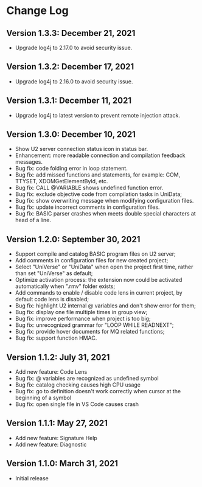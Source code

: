 # Change Log

## Version 1.3.3: December 21, 2021

- Upgrade log4j to 2.17.0 to avoid security issue.

## Version 1.3.2: December 17, 2021

- Upgrade log4j to 2.16.0 to avoid security issue.

## Version 1.3.1: December 11, 2021

- Upgrade log4j to latest version to prevent remote injection attack.

## Version 1.3.0: December 10, 2021

- Show U2 server connection status icon in status bar.
- Enhancement: more readable connection and compilation feedback messages.
- Bug fix: code folding error in loop statement.
- Bug fix: add missed functions and statements, for example: COM, TTYSET, XDOMGetElementById, etc.
- Bug fix: CALL @VARIABLE shows undefined function error.
- Bug fix: exclude objective code from compilation tasks in UniData;
- Bug fix: show overwriting message when modifying configuration files.
- Bug fix: update incorrect comments in configuration files.
- Bug fix: BASIC parser crashes when meets double special characters at head of a line.

## Version 1.2.0: September 30, 2021

- Support compile and catalog BASIC program files on U2 server;
- Add comments in configuration files for new created project;
- Select "UniVerse" or "UniData" when open the project first time, rather than set "UniVerse" as default;
- Optimize activation process: the extension now could be activated automatically when ".rmv" folder exists;
- Add commands to enable / disable code lens in current project, by default code lens is disabled;
- Bug fix: highlight U2 internal @ variables and don't show error for them;
- Bug fix: display one file multiple times in group view;
- Bug fix: improve performance when project is too big;
- Bug fix: unrecognized grammar for "LOOP WHILE READNEXT";
- Bug fix: provide hover documents for MQ related functions;
- Bug fix: support function HMAC.

## Version 1.1.2: July 31, 2021

- Add new feature: Code Lens
- Bug fix: @ variables are recognized as undefined symbol
- Bug fix: catalog checking causes high CPU usage
- Bug fix: go to definition doesn't work correctly when cursor at the beginning of a symbol
- Bug fix: open single file in VS Code causes crash

## Version 1.1.1: May 27, 2021

- Add new feature: Signature Help
- Add new feature: Diagnostic

## Version 1.1.0: March 31, 2021

- Initial release
